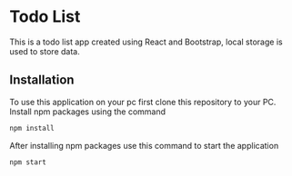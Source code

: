 # Todo List

This is a todo list app created using React and Bootstrap, local storage is used to store data.

## Installation

To use this application on your pc first clone this repository to your PC.
Install npm packages using the command

```bash
npm install
````
After installing npm packages use this command to start the application

```bash
npm start
````

